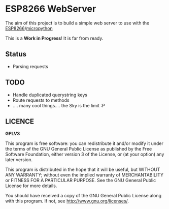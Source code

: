 ESP8266 WebServer
=================

The aim of this project is to build a simple web server to use with the [ESP8266](http://docs.micropython.org/en/latest/esp8266/esp8266/tutorial/index.html)/[micropython](https://micropython.org/)

This is a **Work in Progress**! It is far from ready.

Status
--------
* Parsing requests

TODO
----
* Handle duplicated querystring keys
* Route requests to methods
* .... many cool things.... the Sky is the limit :P

LICENCE
-------
**GPLV3**

This program is free software: you can redistribute it and/or modify
it under the terms of the GNU General Public License as published by
the Free Software Foundation, either version 3 of the License, or
(at your option) any later version.

This program is distributed in the hope that it will be useful,
but WITHOUT ANY WARRANTY; without even the implied warranty of
MERCHANTABILITY or FITNESS FOR A PARTICULAR PURPOSE.  See the
GNU General Public License for more details.

You should have received a copy of the GNU General Public License
along with this program.  If not, see <http://www.gnu.org/licenses/>.
